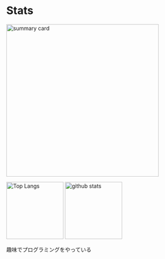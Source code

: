 # Stats
<p align="left"> 
  <img alt="summary card" height="400px"src="http://github-profile-summary-cards.vercel.app/api/cards/profile-details?username=Koala-Mana&theme=2077" />
</p>

<p align="left"> 
  <img alt="Top Langs" height="150px" src="https://github-readme-stats.vercel.app/api/top-langs/?username=Koala-Mana&layout=compact&show_icons=true&theme=onedark" />
  <img alt="github stats" height="150px" src="https://github-readme-stats.vercel.app/api?username=Koala-Mana&theme=tokyonight&show_icons=ture" />
</p>

 趣味でプログラミングをやっている
